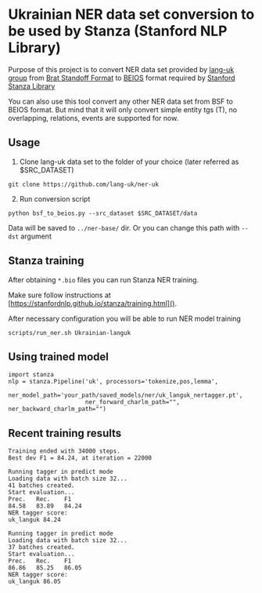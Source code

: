 # Ukrainian NER data set conversion to be used by Stanza (Stanford NLP Library) 

Purpose of this project is to convert NER data set provided by [lang-uk group](https://github.com/lang-uk/ner-uk) 
from [Brat Standoff Format](https://brat.nlplab.org/standoff.html) to [BEIOS](https://en.wikipedia.org/wiki/Inside–outside–beginning_(tagging)) format required by [Stanford Stanza Library](https://stanfordnlp.github.io/stanza)

You can also use this tool convert any other NER data set from BSF to BEIOS format. 
But mind that it will only convert simple entity tgs (T), no overlapping, relations, events are supported for now.  

## Usage

1. Clone lang-uk data set to the folder of your choice (later referred as $SRC_DATASET)
```shell script
git clone https://github.com/lang-uk/ner-uk
```
2. Run conversion script
```shell script
python bsf_to_beios.py --src_dataset $SRC_DATASET/data
```
Data will be saved to `../ner-base/` dir. Or you can change this path with `--dst` argument

## Stanza training
After obtaining `*.bio` files you can run Stanza NER training.

Make sure follow instructions at [https://stanfordnlp.github.io/stanza/training.html]().

After necessary configuration you will be able to run NER model training
```shell script
scripts/run_ner.sh Ukrainian-languk
```

## Using trained model
```jupyterpython
import stanza
nlp = stanza.Pipeline('uk', processors='tokenize,pos,lemma', 
                      ner_model_path='your_path/saved_models/ner/uk_languk_nertagger.pt', 
                      ner_forward_charlm_path="", ner_backward_charlm_path="")
```

## Recent training results
```
Training ended with 34000 steps.
Best dev F1 = 84.24, at iteration = 22000

Running tagger in predict mode
Loading data with batch size 32...
41 batches created.
Start evaluation...
Prec.	Rec.	F1
84.58	83.89	84.24
NER tagger score:
uk_languk 84.24

Running tagger in predict mode
Loading data with batch size 32...
37 batches created.
Start evaluation...
Prec.	Rec.	F1
86.86	85.25	86.05
NER tagger score:
uk_languk 86.05
```